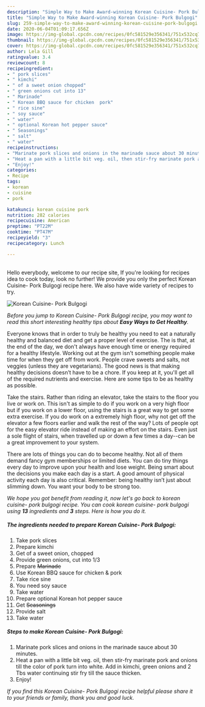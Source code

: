 ```yaml
---
description: "Simple Way to Make Award-winning Korean Cuisine- Pork Bulgogi"
title: "Simple Way to Make Award-winning Korean Cuisine- Pork Bulgogi"
slug: 259-simple-way-to-make-award-winning-korean-cuisine-pork-bulgogi
date: 2020-06-04T01:09:17.656Z
image: https://img-global.cpcdn.com/recipes/0fc581529e356341/751x532cq70/korean-cuisine-pork-bulgogi-recipe-main-photo.jpg
thumbnail: https://img-global.cpcdn.com/recipes/0fc581529e356341/751x532cq70/korean-cuisine-pork-bulgogi-recipe-main-photo.jpg
cover: https://img-global.cpcdn.com/recipes/0fc581529e356341/751x532cq70/korean-cuisine-pork-bulgogi-recipe-main-photo.jpg
author: Lela Gill
ratingvalue: 3.4
reviewcount: 8
recipeingredient:
- " pork slices"
- " kimchi"
- " of a sweet onion chopped"
- " green onions cut into 13"
- " Marinade"
- " Korean BBQ sauce for chicken  pork"
- " rice sine"
- " soy sauce"
- " water"
- " optional Korean hot pepper sauce"
- " Seasonings"
- " salt"
- " water"
recipeinstructions:
- "Marinate pork slices and onions in the marinade sauce about 30 minutes."
- "Heat a pan with a little bit veg. oil, then stir-fry marinate pork and onions till the color of pork turn into white. Add in kimchi, green onions and 2 Tbs water continuing stir fry till the sauce thicken."
- "Enjoy!"
categories:
- Recipe
tags:
- korean
- cuisine
- pork

katakunci: korean cuisine pork 
nutrition: 282 calories
recipecuisine: American
preptime: "PT22M"
cooktime: "PT47M"
recipeyield: "3"
recipecategory: Lunch

---
```

<br>
Hello everybody, welcome to our recipe site, If you're looking for recipes idea to cook today, look no further! We provide you only the perfect Korean Cuisine- Pork Bulgogi recipe here. We also have wide variety of recipes to try.
<br>


![Korean Cuisine- Pork Bulgogi](https://img-global.cpcdn.com/recipes/0fc581529e356341/751x532cq70/korean-cuisine-pork-bulgogi-recipe-main-photo.jpg)

<i>Before you jump to Korean Cuisine- Pork Bulgogi recipe, you may want to read this short interesting healthy tips about <strong>Easy Ways to Get Healthy</strong>.</i>

Everyone knows that in order to truly be healthy you need to eat a naturally healthy and balanced diet and get a proper level of exercise. The  is that, at the end of the day, we don't always have enough time or energy required for a healthy lifestyle. Working out at the gym isn't something people make time for when they get off from work. People crave sweets and salts, not veggies (unless they are vegetarians). The good news is that making healthy decisions doesn’t have to be a chore. If you keep at it, you'll get all of the required nutrients and exercise. Here are some tips to be as healthy as possible.

Take the stairs. Rather than riding an elevator, take the stairs to the floor you live or work on. This isn't as simple to do if you work on a very high floor but if you work on a lower floor, using the stairs is a great way to get some extra exercise. If you do work on a extremely high floor, why not get off the elevator a few floors earlier and walk the rest of the way? Lots of people opt for the easy elevator ride instead of making an effort on the stairs. Even just a sole flight of stairs, when travelled up or down a few times a day--can be a great improvement to your system. 

There are lots of things you can do to become healthy. Not all of them demand fancy gym memberships or limited diets. You can do tiny things every day to improve upon your health and lose weight. Being smart about the decisions you make each day is a start. A good amount of physical activity each day is also critical. Remember: being healthy isn’t just about slimming down. You want your body to be strong too. 


<i>We hope you got benefit from reading it, now let's go back to korean cuisine- pork bulgogi recipe. You can cook korean cuisine- pork bulgogi using <strong>13</strong> ingredients and <strong>3</strong> steps. Here is how you do it.
</i>

##### The ingredients needed to prepare Korean Cuisine- Pork Bulgogi:

1. Take  pork slices
1. Prepare  kimchi
1. Get  of a sweet onion, chopped
1. Provide  green onions, cut into 1/3
1. Prepare  ~~Marinade~~
1. Use  Korean BBQ sauce for chicken &amp; pork
1. Take  rice sine
1. You need  soy sauce
1. Take  water
1. Prepare  optional Korean hot pepper sauce
1. Get  ~~Seasonings~~
1. Provide  salt
1. Take  water


##### Steps to make Korean Cuisine- Pork Bulgogi:

1. Marinate pork slices and onions in the marinade sauce about 30 minutes.
1. Heat a pan with a little bit veg. oil, then stir-fry marinate pork and onions till the color of pork turn into white. Add in kimchi, green onions and 2 Tbs water continuing stir fry till the sauce thicken.
1. Enjoy!


<i>If you find this Korean Cuisine- Pork Bulgogi recipe helpful please share it to your friends or family, thank you and good luck.</i>
